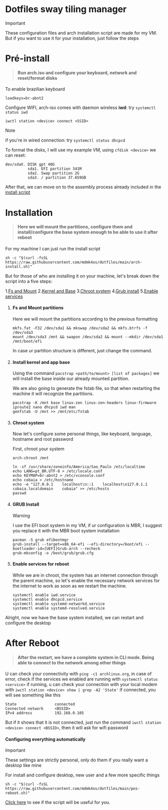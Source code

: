 # Dotfiles sway tiling manager

> [!IMPORTANT]
> These configuration files and arch installation script are made for my VM. But if you want to use it for your installation, just follow the steps

# Pré-install
> #### Run arch.iso and configure your keyboard, network and reset/format disks
To enable brazilian keyboard
```shell
loadkeys=br-abnt2
```
Configure WIFI, arch-iso comes with daemon wireless **iwd**: try `systemctl status iwd`
```shell
iwctl station <device> connect <SSID>
```
> [!NOTE]
> if you're in wired connection: try `systemctl status dhcpcd`

To format the disks, I will use my example VM, using `cfdisk <device>` we can reset:
```
dev/sdaX. DISK gpt 40G
          sda1. EFI partition 341M
          sda2. Swap partition 2G
          sda3. / partition 37.659GB
```
After that, we can move on to the assembly process already included in the [install script](arch-install.sh)
<!-- Pré- install 
  - rodar a iso e configurar o acesso ao teclado e internet
  - formatar e configurar discos, partições LVM
-->
# Installation 
> #### Here we will mount the partitions, configure them and install/configure the base system enough to be able to use it after reboot

For my machine I can just run the install script
```shell
sh -c "$(curl -fsSL https://raw.githubusercontent.com/mdmk4os/dotfiles/main/arch-install.sh)"
```
But for those of who are installing it on your machine, let's break down the script into a five steps:

1.[Fs and Mount](#fs-and-mount-partitions)
2.[Kernel and Base](#install-kernel-and-app-base)
3.[Chroot system](#chroot-system)
4.[Grub install](#grub-install)
5.[Enable services](#enable-services-for-reboot)

1. #### Fs and Mount partitions
   Here we will mount the partitions according to the previous formatting
   ```
   mkfs.fat -F32 /dev/sda1 && mkswap /dev/sda2 && mkfs.btrfs -f /dev/sda3
   mount /dev/sda3 /mnt && swapon /dev/sda2 && mount --mkdir /dev/sda1 /mnt/boot/efi
   ```
   In case ur partition structure is different, just change the command.
2. #### Install kernel and app base
   Using the command `pacstrap <path/to/mount> [list of packages]` we will install the base inside our already mounted partition.
   
   We are also going to generate the fstab file, so that when restarting the machine it will recognize the partitions.
   ```shell
   pacstrap -K /mnt base linux-zen linux-zen-headers linux-firmware iproute2 nano dhcpcd iwd man
   genfstab -U /mnt >> /mnt/etc/fstab
   ```
3. #### Chroot system
   Now let's configure some personal things, like keyboard, language, hostname and root password

   First, chroot your system
   ```
   arch-chroot /mnt
   ```
   ```shell
   ln -sf /usr/share/zoneinfo/America/Sao_Paulo /etc/localtime
   echo LANG=pt_BR.UTF-8 > /etc/locale.conf
   echo KEYMAP=br-abnt2 > /etc/vconsole.conf
   echo cobaia > /etc/hostname
   echo -e "127.0.0.1    localhost\n::1    localhost\n127.0.1.1    cobaia.localdomain    cobaia" >> /etc/hosts
   passwd
   ```
4. #### GRUB Install
   > [!WARNING]
   > I use the EFI boot system in my VM, if ur configuration is MBR, I suggest you replace it with the MBR boot system installation
   ```shell
   pacman -S grub efibootmgr
   grub-install --target=x86_64-efi --efi-directory=/boot/efi --bootloader-id=[UEFI]Grub-arch --recheck
   grub-mkconfig -o /boot/grub/grub.cfg
   ```
5. #### Enable services for reboot
   While we are in chroot, the system has an internet connection through the parent machine, so let's enable the necessary network services for the internet to work as soon as we restart the machine.
   ```shell
   systemctl enable iwd.service
   systemctl enable dhcpcd.service
   systemctl enable systemd-networkd.service
   systemctl enable systemd-resolved.service
   ```
Alright, now we have the base system installed, we can restart and configure the desktop
<!-- Install Base 
  - Formatar e montar partiçoes
  - instalar o sistema base com literalmente o básico para o computador funcionar e conversar com a internet
  - Configurações extras e pessoais, futuramente vou ativar escolhas
  - Configurar home/senha root
  - Instalar grub e aqruivos de inicialização
  - Ativar serviços de rede e alguns extras para o pos reboot
-->
# After Reboot
> #### After the restart, we have a complete system in CLI mode. Being able to connect to the network among other things

U can check your connectivity with `ping -c1 archlinux.org`, in case of error, check if the services we enabled are running with `systemctl status <service>` if running, u can check your connection with your local modem with `iwctl station <device> show | grep -A2 'State'` if connected, you will see something like this
```shell
State                 connected                                        
Connected network     <BSSID>                                     
IPv4 address          192.168.0.105
```
But if it shows that it is not connected, just run the command `iwctl station <device> connect <BSSID>`, then it will ask for wifi password

#### Configuring everything automatically
>[!IMPORTANT]
> These settings are strictly personal, only do them if you really want a desktop like mine

For install and configure desktop, new user and a few more specific things
```shell
sh -c "$(curl -fsSL https://raw.githubusercontent.com/mdmk4os/dotfiles/main/pos-reboot.sh)"
```
[Click here](pos-reboot.sh) to see if the script will be useful for you.
<!-- Pós- Reboot
  - Checkar conectividade com a rede e os serviços ativos
  - instalar pacotes necessários para rodar o sistema tilling manager
  - adicionar usuario principal e configurar o sudo
  - configurar desktop
